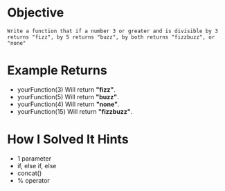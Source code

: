
# Objective
    Write a function that if a number 3 or greater and is divisible by 3 returns "fizz", by 5 returns "buzz", by both returns "fizzbuzz", or "none"
# Example Returns
* yourFunction(3) Will return <b>"fizz"</b>.
* yourFunction(5) Will return <b>"buzz"</b>.
* yourFunction(4) Will return <b>"none"</b>.
* yourFunction(15) Will return <b>"fizzbuzz"</b>.
# How I Solved It Hints
* 1 parameter
* if, else if, else
* concat()
* % operator